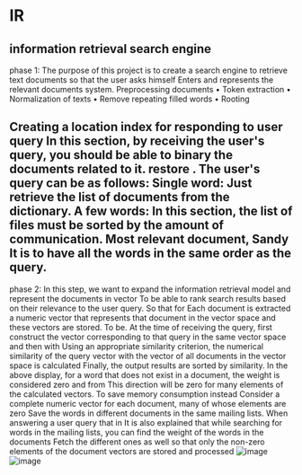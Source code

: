 # IR
information retrieval search engine
---------------------------------------------------------------------------------------
phase 1:
The purpose of this project is to create a search engine to retrieve text documents so that the user asks himself 
Enters and represents the relevant documents system.
 Preprocessing documents 
• Token extraction 
• Normalization of texts 
• Remove repeating filled words 
• Rooting 

Creating a location index for responding to user query 
 In this section, by receiving the user's query, you should be able to binary the documents related to it. 
 restore . 
The user's query can be as follows:
Single word: Just retrieve the list of documents from the dictionary.
A few words: In this section, the list of files must be sorted by the amount of communication. Most relevant document, Sandy 
It is to have all the words in the same order as the query. 
--------------------------------------------------------------------------------------------
phase 2:
In this step, we want to expand the information retrieval model and represent the documents in vector
To be able to rank search results based on their relevance to the user query. So that for
Each document is extracted a numeric vector that represents that document in the vector space and these vectors are stored.
To be. At the time of receiving the query, first construct the vector corresponding to that query in the same vector space and then with
Using an appropriate similarity criterion, the numerical similarity of the query vector with the vector of all documents in the vector space is calculated
Finally, the output results are sorted by similarity.
In the above display, for a word that does not exist in a document, the weight is considered zero and from
This direction will be zero for many elements of the calculated vectors. To save memory consumption instead
Consider a complete numeric vector for each document, many of whose elements are zero
Save the words in different documents in the same mailing lists. When answering a user query that in
It is also explained that while searching for words in the mailing lists, you can find the weight of the words in the documents
Fetch the different ones as well so that only the non-zero elements of the document vectors are stored and processed
![image](https://user-images.githubusercontent.com/51990802/147371860-1910e93f-5357-4766-b9b6-2f1275c558a5.png)
![image](https://user-images.githubusercontent.com/51990802/147371870-68b10ebb-848c-4752-b275-86810f0020fc.png)

